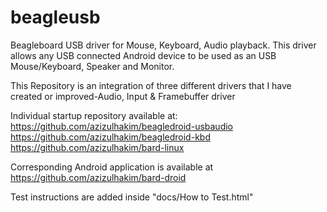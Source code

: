 # beagleusb
Beagleboard USB driver for Mouse, Keyboard, Audio playback. This driver allows any USB connected Android device to be used as an USB Mouse/Keyboard, Speaker and Monitor.


This Repository is an integration of three different drivers that I have created or improved-Audio, Input & Framebuffer driver

Individual startup repository available at:
https://github.com/azizulhakim/beagledroid-usbaudio
https://github.com/azizulhakim/beagledroid-kbd
https://github.com/azizulhakim/bard-linux

Corresponding Android application is available at https://github.com/azizulhakim/bard-droid

Test instructions are added inside "docs/How to Test.html"
